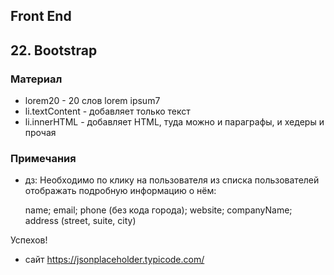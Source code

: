 ## Front End
## 22. Bootstrap

### Материал
* lorem20 - 20 слов lorem ipsum7
* li.textContent - добавляет только текст
* li.innerHTML - добавляет HTML, туда можно и параграфы, и хедеры и прочая

### Примечания
* дз: Необходимо по клику на пользователя из списка пользователей отображать подробную информацию о нём:

    name;
    email;
    phone (без кода города);
    website;
    companyName;
    address (street, suite, city)

Успехов!
* сайт https://jsonplaceholder.typicode.com/

